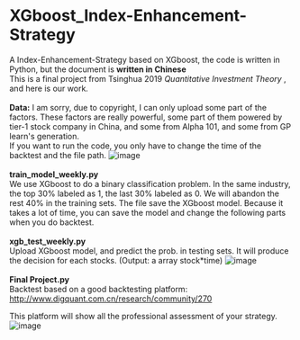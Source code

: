 # XGboost_Index-Enhancement-Strategy
A Index-Enhancement-Strategy based on XGboost, the code is written in Python, but the document is **written in Chinese**
<br/>
This is a final project from Tsinghua 2019 *Quantitative Investment Theory* , and here is our work.
<br/>
<br/>
**Data:**
I am sorry, due to copyright, I can only upload some part of the factors. These factors are really powerful, some part of them powered by tier-1 stock company in China, and some from Alpha 101, and some from GP learn's generation. 
<br/>
If you want to run the code, you only have to change the time of the backtest and the file path.
![image]()
<br/>
<br/>
**train_model_weekly.py**
<br/>
We use XGboost to do a binary classification problem. In the same industry, the top 30% labeled as 1, the last 30% labeled as 0. We will abandon the rest 40% in the training sets. The file save the XGboost model. Because it takes a lot of time, you can save the model and change the following parts when you do backtest.
<br/>
<br/>
**xgb_test_weekly.py**
<br/>
Upload XGboost model, and predict the prob. in testing sets. It will produce the decision for each stocks. (Output: a array stock*time)
![image]()
<br/>
<br/>
**Final Project.py**
<br/>
Backtest based on a good backtesting platform: http://www.digquant.com.cn/research/community/270

This platform will show all the professional assessment of your strategy.
![image]()
